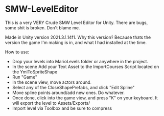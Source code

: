 # SMW-LevelEditor

This is a very VERY Crude SMW Level Editor for Unity. There are bugs, some shit is broken. Don't blame me.

Made in Unity version 2021.3.1.14f1. Why this version? Because thats the version the game I'm making is in, and what I had installed at the time.

How to use:
- Drop your levels into MarioLevels folder or anywhere in the project.
- In the scene Add your Text Asset to the ImportCourses Script located on the YmlToSpriteShape
- Run "Game"
- In the scene view, move actors around.
- Select any of the CloseShapePrefabs, and click "Edit Spline"
- Move spline points around/add new ones. Do whatever.
- Once done, click into the game view, and press "K" on your keyboard. It will export the level to Assets/Exports/
- Import level via Toolbox and be sure to compress
